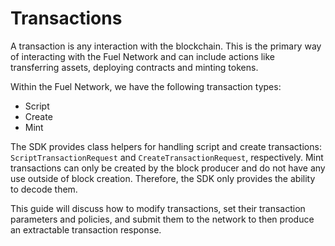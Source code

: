 # Transactions

A transaction is any interaction with the blockchain. This is the primary way of interacting with the Fuel Network and can include actions like transferring assets, deploying contracts and minting tokens.

Within the Fuel Network, we have the following transaction types:

- Script
- Create
- Mint

The SDK provides class helpers for handling script and create transactions: `ScriptTransactionRequest` and `CreateTransactionRequest`, respectively. 
Mint transactions can only be created by the block producer and do not have any use outside of block creation. Therefore, the SDK only provides the ability to decode them.

This guide will discuss how to modify transactions, set their transaction parameters and policies, and submit them to the network to then produce an extractable transaction response.
